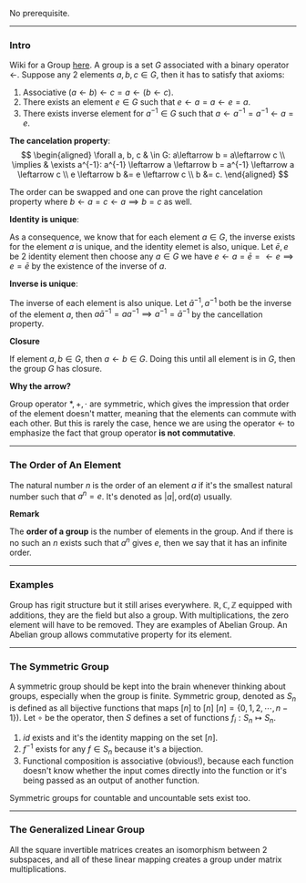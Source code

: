 No prerequisite. 

---
### **Intro**

Wiki for a Group [here](https://en.wikipedia.org/wiki/Group_(mathematics)). A group is a set $G$ associated with a binary operator $\leftarrow$. Suppose any 2 elements $a, b,c \in G$, then it has to satisfy that axioms: 

1. Associative $(a\leftarrow b) \leftarrow c = a \leftarrow (b\leftarrow c)$. 
2. There exists an element $e\in G$ such that $e \leftarrow a = a \leftarrow e = a$. 
3. There exists inverse element for $a^{-1}\in G$ such that $a\leftarrow a^{-1} = a^{-1}\leftarrow a = e$. 

**The cancelation property**: 
$$
\begin{aligned}
    \forall a, b, c & \in G: a\leftarrow  b = a\leftarrow c
    \\
    \implies &
    \exists a^{-1}: 
    a^{-1} \leftarrow a \leftarrow b = 
    a^{-1} \leftarrow a \leftarrow c
    \\
    e \leftarrow b &= e \leftarrow c
    \\
    b &= c.
\end{aligned}
$$

The order can be swapped and one can prove the right cancelation property where $b\leftarrow a = c\leftarrow a \implies b = c$ as well. 

**Identity is unique**: 

As a consequence, we know that for each element $a\in G$, the inverse exists for the element $a$ is unique, and the identity elemet is also, unique. Let $\bar e, e$ be 2 identity element then choose any $a \in G$ we have $e\leftarrow a = \bar e = \leftarrow e\implies e = \bar e$ by the existence of the inverse of $a$. 

**Inverse is unique**: 

The inverse of each element is also unique. Let $\bar a^{-1}, a^{-1}$ both be the inverse of the element $a$, then $a\bar a^{-1}= a a^{-1}\implies a^{-1} = \bar a^{-1}$ by the cancellation property. 

**Closure**

If element $a,b\in G$, then $a \leftarrow b \in G$. Doing this until all element is in $G$, then the group $G$ has closure. 

**Why the arrow?**

Group operator $*, +, \cdot$ are symmetric, which gives the impression that order of the element doesn't matter, meaning that the elements can commute with each other. But this is rarely the case, hence we are using the operator $\leftarrow$ to emphasize the fact that group operator **is not commutative**. 


---
### **The Order of An Element**

The natural number $n$ is the order of an element $a$ if it's the smallest natural number such that $a^n = e$. It's denoted as $|a|, \text{ord}(a)$ usually. 

**Remark**

The **order of a group** is the number of elements in the group. And if there is no such an $n$ exists such that $a^n$ gives $e$, then we say that it has an infinite order. 

---
### **Examples**

Group has rigit structure but it still arises everywhere. $\mathbb R, \mathbb C, \mathbb Z$ equipped with additions, they are the field but also a group. With multiplications, the zero element will have to be removed. They are examples of Abelian Group. An Abelian group allows commutative property for its element. 


---
### **The Symmetric Group**

A symmetric group should be kept into the brain whenever thinking about groups, especially when the group is finite. Symmetric group, denoted as $S_n$ is defined as all bijective functions that maps $[n]$ to $[n]$ $[n] = \{0, 1, 2, \cdots, n - 1\}$). Let $\circ$ be the operator, then $S$ defines a set of functions $f_i : S_n\mapsto S_n$. 
1. $id$ exists and it's the identity mapping on the set $[n]$. 
2. $f^{-1}$ exists for any $f\in S_n$ because it's a bijection. 
3. Functional composition is associative (obvious!), because each function doesn't know whether the input comes directly into the function or it's being passed as an output of another function. 

Symmetric groups for countable and uncountable sets exist too. 


---
### **The Generalized Linear Group**

All the square invertible matrices creates an isomorphism between 2 subspaces, and all of these linear mapping creates a group under matrix multiplications. 